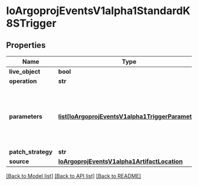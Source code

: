 # IoArgoprojEventsV1alpha1StandardK8STrigger

## Properties
Name | Type | Description | Notes
------------ | ------------- | ------------- | -------------
**live_object** | **bool** |  | [optional] 
**operation** | **str** |  | [optional] 
**parameters** | [**list[IoArgoprojEventsV1alpha1TriggerParameter]**](IoArgoprojEventsV1alpha1TriggerParameter.md) | Parameters is the list of parameters that is applied to resolved K8s trigger object. | [optional] 
**patch_strategy** | **str** |  | [optional] 
**source** | [**IoArgoprojEventsV1alpha1ArtifactLocation**](IoArgoprojEventsV1alpha1ArtifactLocation.md) |  | [optional] 

[[Back to Model list]](../README.md#documentation-for-models) [[Back to API list]](../README.md#documentation-for-api-endpoints) [[Back to README]](../README.md)


